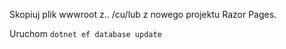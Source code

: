 Skopiuj plik wwwroot z.. /cu/lub z nowego projektu Razor Pages.

Uruchom `dotnet ef database update`
